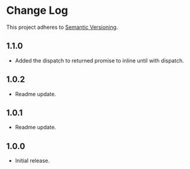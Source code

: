 # Change Log
This project adheres to [Semantic Versioning](http://semver.org/).

## 1.1.0
* Added the dispatch to returned promise to inline until with dispatch.

## 1.0.2
* Readme update.

## 1.0.1
* Readme update.

## 1.0.0
* Initial release.
